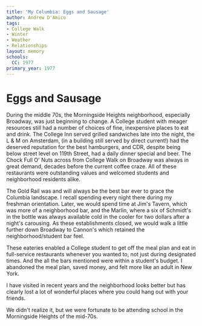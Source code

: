 ```yaml
---
title: 'My Columbia: Eggs and Sausage'
author: Andrew D'Amico
tags:
- College Walk
- Winter
- Weather
- Relationships
layout: memory
schools:
  CC: 1977
primary_year: 1977
---
```

# Eggs and Sausage

During the middle 70s, the Morningside Heights neighborhood, especially Broadway, was just beginning to change.   A College student with meager resources still had a number of choices of fine, inexpensive places to eat and drink.  The College Inn served grilled sandwiches late into the night, the L & M on Amsterdam, (in a building still served by direct current!) had the deserved reputation for the best hamburgers, and CDR, despite being below street level on 119th Street, had a daily dinner special and beer.  The Chock Full O' Nuts across from College Walk on Broadway was always in great demand, decades before the current coffee craze.  All of these restaurants were outstanding values and welcomed students and neighborhood residents alike.

The Gold Rail was and will always be the best bar ever to grace the Columbia landscape.  I recall spending every night there during my freshman orientation.  Later, we would spend time at Jim's Tavern, which was more of a neighborhood bar, and the Marlin, where a six of Schmidt's in the bottle was always available cold in the cooler for two dollars after a night's carousing.  As these establishments closed, we would walk a little further down Broadway to Cannon's which retained the neighborhood/student bar feel.

These eateries enabled a College student to get off the meal plan and eat in full-service restaurants whenever you wanted to, not just during designated times.  And the all the bars mentioned were within a student's budget.  I abandoned the meal plan, saved money, and felt more like an adult in New York.

I have visited in recent years and the neighborhood looks better but has clearly lost a lot of wonderful places where you could hang out with your friends.

We didn't realize it, but we were fortunate to be attending school in the Morningside Heights of the mid-70s.
